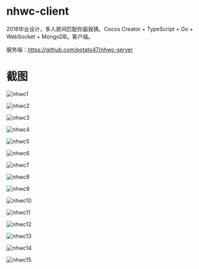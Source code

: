 # nhwc-client
2018毕业设计，多人房间匹配你画我猜。Cocos Creator + TypeScript + Go + WebSocket + MongoDB。客户端。

服务端：https://github.com/potato47/nhwc-server

# 截图

![nhwc1](screenshots/nhwc1.png)

![nhwc2](screenshots/nhwc2.png)

![nhwc3](screenshots/nhwc3.png)

![nhwc4](screenshots/nhwc4.png)

![nhwc5](screenshots/nhwc5.png)

![nhwc6](screenshots/nhwc6.png)

![nhwc7](screenshots/nhwc7.png)

![nhwc8](screenshots/nhwc8.png)

![nhwc9](screenshots/nhwc9.png)

![nhwc10](screenshots/nhwc10.png)

![nhwc11](screenshots/nhwc11.png)

![nhwc12](screenshots/nhwc12.png)

![nhwc13](screenshots/nhwc13.png)

![nhwc14](screenshots/nhwc14.png)

![nhwc15](screenshots/nhwc15.png)